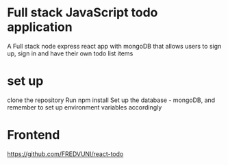 # Full stack JavaScript todo application
A Full stack node express react app with mongoDB that allows users to sign up, sign in and have their own todo list items 
# set up
clone the repository 
Run npm install
Set up the database - mongoDB, and remember to set up environment variables accordingly
# Frontend
https://github.com/FREDVUNI/react-todo
